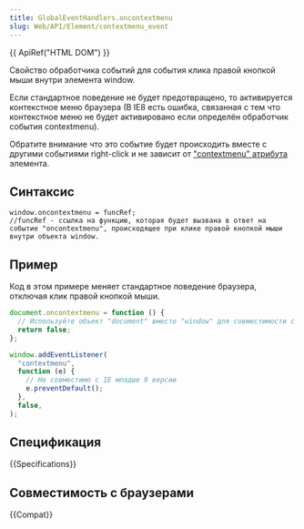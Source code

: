 ```yaml
---
title: GlobalEventHandlers.oncontextmenu
slug: Web/API/Element/contextmenu_event
---
```


{{ ApiRef("HTML DOM") }}

Свойство обработчика событий для события клика правой кнопкой мыши внутри элемента window.

Если стандартное поведение не будет предотвращено, то активируется контекстное меню браузера (В IE8 есть ошибка, связанная с тем что контекстное меню не будет активировано если определён обработчик события contextmenu).

Обратите внимание что это событие будет происходить вместе с другими событиями right-click и не зависит от ["contextmenu" атрибута](http://hacks.mozilla.org/2011/11/html5-context-menus-in-firefox-screencast-and-code/) элемента.

## Синтаксис

```
window.oncontextmenu = funcRef;
//funcRef - ссылка на функцию, которая будет вызвана в ответ на событие "oncontextmenu", происходящее при клике правой кнопкой мыши внутри объекта window.
```

## Пример

Код в этом примере меняет стандартное поведение браузера, отключая клик правой кнопкой мыши.

```js
document.oncontextmenu = function () {
  // Используйте объект "document" вместо "window" для совместимости с IE8.
  return false;
};

window.addEventListener(
  "contextmenu",
  function (e) {
    // Не совместимо с IE младше 9 версии
    e.preventDefault();
  },
  false,
);
```

## Спецификация

{{Specifications}}

## Совместимость с браузерами

{{Compat}}
